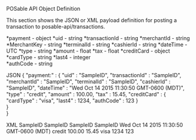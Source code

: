 POSable API Object Definition

This section shows the JSON or XML payload definition for posting a transaction to posable-api/transactions.

  *payment                - object
      *uid                - string
      *transactionId      - string
      *merchantId         - string
      *MerchantKey        - string
      *terminalId         - string
      *cashierId          - string
      *dateTime           - UTC
      *type               - string
      *amount             - float
      *tax                - float
      *creditCard         - object
          *cardType       - string
          *last4          - integer  
          *authCode       - string
          
          
JSON 
{
    "payment:" : {
        "uid" : "SampleID",
        "transactionId" : "SampleID",
         "merchantId" : "SampleID",
         "terminalId" : "SampleID",
         "cashierId" : "SampleID",
         "dateTime" :  "Wed Oct 14 2015 11:30:50 GMT-0600 (MDT)",
         "type" : "credit",
         "amount" : 100.00,
         "tax" : 15.45,
         "creditCard" : {           
              "cardType" : "visa",
              "last4" : 1234,
              "authCode" : 123
         }                 
    }          
}   

XML
<payment>
    <transactionId>SampleID</transactionId>
    <merchantId>SampleID</merchantId>
    <terminalId>SampleID</terminalId>
    <cashierId>SampleID</cashierId>
    <dateTime>Wed Oct 14 2015 11:30:50 GMT-0600 (MDT)</dateTime>
    <type>credit</type>
    <amount>100.00</amount>
    <tax>15.45</tax>
    <creditCard>
        <cardType>visa</cardType>
        <last4>1234</last4>
        <authCode>123</authCode>
    </creditCard>
</payment>


